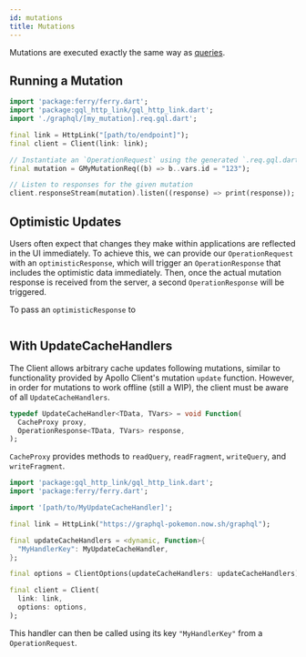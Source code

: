 ```yaml
---
id: mutations
title: Mutations
---
```


Mutations are executed exactly the same way as [queries](queries).

## Running a Mutation

```dart
import 'package:ferry/ferry.dart';
import 'package:gql_http_link/gql_http_link.dart';
import './graphql/[my_mutation].req.gql.dart';

final link = HttpLink("[path/to/endpoint]");
final client = Client(link: link);

// Instantiate an `OperationRequest` using the generated `.req.gql.dart` file.
final mutation = GMyMutationReq((b) => b..vars.id = "123");

// Listen to responses for the given mutation
client.responseStream(mutation).listen((response) => print(response));
```

## Optimistic Updates

Users often expect that changes they make within applications are reflected in the UI immediately. To achieve this, we can provide our `OperationRequest` with an `optimisticResponse`, which will trigger an `OperationResponse` that includes the optimistic data immediately. Then, once the actual mutation response is received from the server, a second `OperationResponse` will be triggered.

To pass an `optimisticResponse` to 

```

```



## With UpdateCacheHandlers

The Client allows arbitrary cache updates following mutations, similar to functionality provided by Apollo Client's mutation `update` function. However, in order for mutations to work offline (still a WIP), the client must be aware of all `UpdateCacheHandlers`.

```dart
typedef UpdateCacheHandler<TData, TVars> = void Function(
  CacheProxy proxy,
  OperationResponse<TData, TVars> response,
);
```

`CacheProxy` provides methods to `readQuery`, `readFragment`, `writeQuery`, and `writeFragment`.

```dart
import 'package:gql_http_link/gql_http_link.dart';
import 'package:ferry/ferry.dart';

import '[path/to/MyUpdateCacheHandler]';

final link = HttpLink("https://graphql-pokemon.now.sh/graphql");

final updateCacheHandlers = <dynamic, Function>{
  "MyHandlerKey": MyUpdateCacheHandler,
};

final options = ClientOptions(updateCacheHandlers: updateCacheHandlers);

final client = Client(
  link: link,
  options: options,
);
```

This handler can then be called using its key `"MyHandlerKey"` from a `OperationRequest`.
